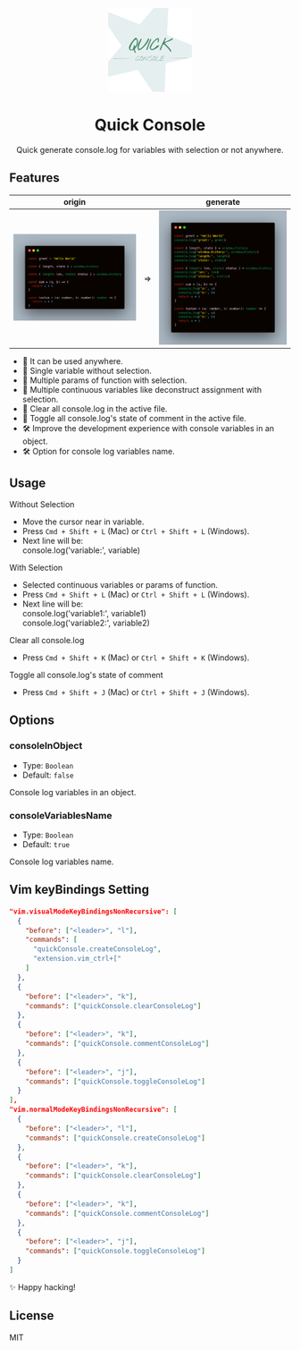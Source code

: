<p align="center">
  <img src="./public/icon.png" height="150">
</p>

<h1 align="center">
Quick Console
</h1>

<p align="center">
Quick generate console.log for variables with selection or not anywhere.
</p>

## Features

|          origin          |     |          generate          |
| :----------------------: | :-: | :------------------------: |
| ![](./public/origin.png) | =>  | ![](./public/generate.png) |

- 🧂 It can be used anywhere.
- 🍭 Single variable without selection.
- 🌭 Multiple params of function with selection.
- 🌭 Multiple continuous variables like deconstruct assignment with selection.
- 🍖 Clear all console.log in the active file.
- 🍖 Toggle all console.log's state of comment in the active file.
- 🛠 Improve the development experience with console variables in an object.
- 🛠 Option for console log variables name.

## Usage

Without Selection

- Move the cursor near in variable.
- Press `Cmd + Shift + L` (Mac) or `Ctrl + Shift + L` (Windows).
- Next line will be:<br />
  console.log('variable:', variable)

With Selection

- Selected continuous variables or params of function.
- Press `Cmd + Shift + L` (Mac) or `Ctrl + Shift + L` (Windows).
- Next line will be: <br />
  console.log('variable1:', variable1)<br />
  console.log('variable2:', variable2)

Clear all console.log

- Press `Cmd + Shift + K` (Mac) or `Ctrl + Shift + K` (Windows).

Toggle all console.log's state of comment

- Press `Cmd + Shift + J` (Mac) or `Ctrl + Shift + J` (Windows).

## Options

### consoleInObject

- Type: `Boolean`
- Default: `false`

Console log variables in an object.

### consoleVariablesName

- Type: `Boolean`
- Default: `true`

Console log variables name.

## Vim keyBindings Setting

```json
"vim.visualModeKeyBindingsNonRecursive": [
  {
    "before": ["<leader>", "l"],
    "commands": [
      "quickConsole.createConsoleLog",
      "extension.vim_ctrl+["
    ]
  },
  {
    "before": ["<leader>", "k"],
    "commands": ["quickConsole.clearConsoleLog"]
  },
  {
    "before": ["<leader>", "k"],
    "commands": ["quickConsole.commentConsoleLog"]
  },
  {
    "before": ["<leader>", "j"],
    "commands": ["quickConsole.toggleConsoleLog"]
  }
],
"vim.normalModeKeyBindingsNonRecursive": [
  {
    "before": ["<leader>", "l"],
    "commands": ["quickConsole.createConsoleLog"]
  },
  {
    "before": ["<leader>", "k"],
    "commands": ["quickConsole.clearConsoleLog"]
  },
  {
    "before": ["<leader>", "k"],
    "commands": ["quickConsole.commentConsoleLog"]
  },
  {
    "before": ["<leader>", "j"],
    "commands": ["quickConsole.toggleConsoleLog"]
  }
]
```

✨ Happy hacking!

## License

MIT
